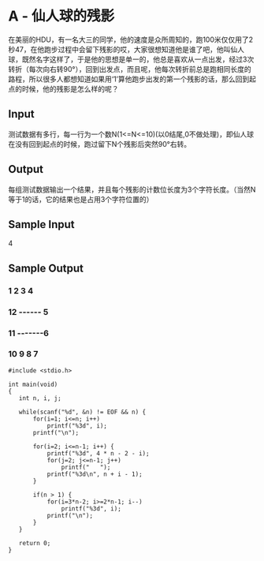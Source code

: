 # A - 仙人球的残影 
在美丽的HDU，有一名大三的同学，他的速度是众所周知的，跑100米仅仅用了2秒47，在他跑步过程中会留下残影的哎，大家很想知道他是谁了吧，他叫仙人球，既然名字这样了，于是他的思想是单一的，他总是喜欢从一点出发，经过3次转折（每次向右转90°），回到出发点，而且呢，他每次转折前总是跑相同长度的路程，所以很多人都想知道如果用‘1’算他跑步出发的第一个残影的话，那么回到起点的时候，他的残影是怎么样的呢？ 
## Input
测试数据有多行，每一行为一个数N(1<=N<=10)(以0结尾,0不做处理)，即仙人球在没有回到起点的时候，跑过留下N个残影后突然90°右转。
## Output
每组测试数据输出一个结果，并且每个残影的计数位长度为3个字符长度。（当然N等于1的话，它的结果也是占用3个字符位置的）
## Sample Input
4
## Sample Output
###  1  2  3  4
### 12 ------ 5
### 11 -------6
### 10  9  8  7
 ```
 #include <stdio.h>  
  
int main(void)  
{  
    int n, i, j;  
  
    while(scanf("%d", &n) != EOF && n) {  
        for(i=1; i<=n; i++)  
            printf("%3d", i);  
        printf("\n");  
  
        for(i=2; i<=n-1; i++) {  
            printf("%3d", 4 * n - 2 - i);  
            for(j=2; j<=n-1; j++)  
                printf("   ");  
            printf("%3d\n", n + i - 1);  
        }  
  
        if(n > 1) {  
            for(i=3*n-2; i>=2*n-1; i--)  
                printf("%3d", i);  
            printf("\n");  
        }  
    }  
  
    return 0;  
}  
```
